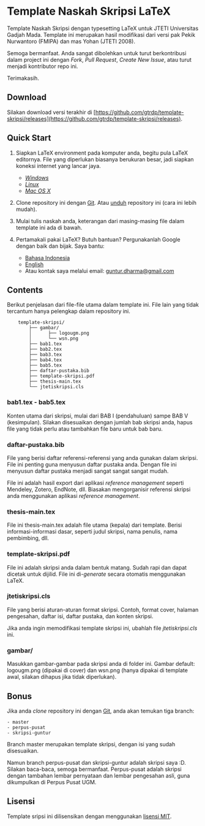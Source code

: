 Template Naskah Skripsi LaTeX
=============================

Template Naskah Skripsi dengan typesetting LaTeX untuk JTETI Universitas Gadjah Mada. Template ini merupakan hasil modifikasi dari versi pak Pekik Nurwantoro (FMIPA) dan mas Yohan (JTETI 2008).

Semoga bermanfaat. Anda sangat dibolehkan untuk turut berkontribusi dalam project ini dengan *Fork*, *Pull Request*, *Create New Issue*, atau turut menjadi kontributor repo ini.

Terimakasih.

Download
--------
Silakan download versi terakhir di [https://github.com/gtrdp/template-skripsi/releases](https://github.com/gtrdp/template-skripsi/releases).

Quick Start
-----------
1. Siapkan LaTeX environment pada komputer anda, begitu pula LaTeX editornya. File yang diperlukan biasanya berukuran besar, jadi siapkan koneksi internet yang lancar jaya.
	- [*Windows*](https://www.google.com/search?q=windows+setup+latex&oq=windows+setup+latex&aqs=chrome..69i57.6207j0j7&sourceid=chrome&es_sm=91&ie=UTF-8)
	- [*Linux*](https://www.google.com/search?q=windows+setup+latex&oq=windows+setup+latex&aqs=chrome..69i57.6207j0j7&sourceid=chrome&es_sm=91&ie=UTF-8#q=linux+setup+latex)
	- [*Mac OS X*](https://www.google.com/search?q=windows+setup+latex&oq=windows+setup+latex&aqs=chrome..69i57.6207j0j7&sourceid=chrome&es_sm=91&ie=UTF-8#q=mac+setup+latex)

2. Clone repository ini dengan [Git](https://www.google.com/search?q=windows+setup+latex&oq=windows+setup+latex&aqs=chrome..69i57.6207j0j7&sourceid=chrome&es_sm=91&ie=UTF-8#q=setup+git). Atau [unduh](https://github.com/gtrdp/template-skripsi/releases) repository ini (cara ini lebih mudah).
3. Mulai tulis naskah anda, keterangan dari masing-masing file dalam template ini ada di bawah.
4. Pertamakali pakai LaTeX? Butuh bantuan? Pergunakanlah Google dengan baik dan bijak. Saya bantu:
	- [Bahasa Indonesia](https://www.google.com/search?q=tutorial+menggunakan+latex&oq=tutorial+menggunakan+latex&aqs=chrome..69i57j0.3219j0j7&sourceid=chrome&es_sm=91&ie=UTF-8)
	- [English](https://www.google.com/search?q=latex+tutorial&oq=latex+tutorial&aqs=chrome..69i57j69i65l3j69i60l2.1884j0j7&sourceid=chrome&es_sm=91&ie=UTF-8)
	- Atau kontak saya melalui email: [guntur.dharma@gmail.com](mailto:guntur.dharma@gmail.com)

Contents
--------
Berikut penjelasan dari file-file utama dalam template ini. File lain yang tidak tercantum hanya pelengkap dalam repository ini.

		template-skripsi/
			├── gambar/
			│	   ├── logougm.png
			│	   └── wsn.png
			├── bab1.tex
			├── bab2.tex
			├── bab3.tex
			├── bab4.tex
			├── bab5.tex
			├── daftar-pustaka.bib
			├── template-skripsi.pdf
			├── thesis-main.tex
			└── jtetiskripsi.cls

### bab1.tex - bab5.tex
Konten utama dari skripsi, mulai dari BAB I (pendahuluan) sampe BAB V (kesimpulan). Silakan disesuaikan dengan jumlah bab skripsi anda, hapus file yang tidak perlu atau tambahkan file baru untuk bab baru.

### daftar-pustaka.bib
File yang berisi daftar referensi-referensi yang anda gunakan dalam skripsi. File ini penting guna menyusun daftar pustaka anda. Dengan file ini menyusun daftar pustaka menjadi sangat sangat sangat mudah.

File ini adalah hasil export dari aplikasi *reference management* seperti Mendeley, Zotero, EndNote, dll. Biasakan mengorganisir referensi skripsi anda menggunakan aplikasi *reference management*.

### thesis-main.tex
File ini thesis-main.tex adalah file utama (kepala) dari template. Berisi informasi-informasi dasar, seperti judul skripsi, nama penulis, nama pembimbing, dll.

### template-skripsi.pdf
File ini adalah skripsi anda dalam bentuk matang. Sudah rapi dan dapat dicetak untuk dijilid. File ini di-*generate* secara otomatis menggunakan LaTeX.

### jtetiskripsi.cls
File yang berisi aturan-aturan format skripsi. Contoh, format cover, halaman pengesahan, daftar isi, daftar pustaka, dan konten skripsi.

Jika anda ingin memodifikasi template skripsi ini, ubahlah file *jtetiskripsi.cls* ini.

### gambar/
Masukkan gambar-gambar pada skripsi anda di folder ini. Gambar default: logougm.png (dipakai di cover) dan wsn.png (hanya dipakai di template awal, silakan dihapus jika tidak diperlukan).
			
Bonus
-----
Jika anda *clone* repository ini dengan [Git](https://www.google.com/search?q=windows+setup+latex&oq=windows+setup+latex&aqs=chrome..69i57.6207j0j7&sourceid=chrome&es_sm=91&ie=UTF-8#q=setup+git), anda akan temukan tiga branch:
	
	- master
	- perpus-pusat
	- skripsi-guntur

Branch master merupakan template skripsi, dengan isi yang sudah disesuaikan.

Namun branch perpus-pusat dan skripsi-guntur adalah skripsi saya :D. Silakan baca-baca, semoga bermanfaat. Perpus-pusat adalah skripsi dengan tambahan lembar pernyataan dan lembar pengesahan asli, guna dikumpulkan di Perpus Pusat UGM.

Lisensi
-------
Template sripsi ini dilisensikan dengan menggunakan [lisensi MIT](https://raw.githubusercontent.com/gtrdp/template-skripsi/master/LICENSE).